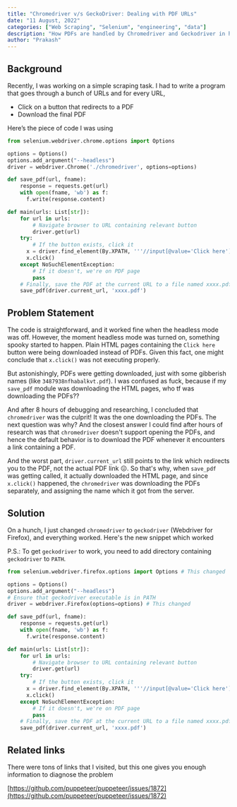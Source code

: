 ```yaml
---
title: "Chromedriver v/s GeckoDriver: Dealing with PDF URLs"
date: "11 August, 2022"
categories: ["Web Scraping", "Selenium", "engineering", "data"]
description: "How PDFs are handled by Chromedriver and Geckodriver in headless mode"
author: "Prakash"
---
```


## Background

Recently, I was working on a simple scraping task. I had to write a program that goes through a bunch of URLs and for every URL, 

- Click on a button that redirects to a PDF
- Download the final PDF

Here’s the piece of code I was using

```python
from selenium.webdriver.chrome.options import Options

options = Options()
options.add_argument("--headless")
driver = webdriver.Chrome('./chromedriver', options=options)

def save_pdf(url, fname):
	response = requests.get(url)
	with open(fname, 'wb') as f:
	  f.write(response.content)

def main(urls: List[str]):
	for url in urls:
		# Navigate browser to URL containing relevant button
		driver.get(url)
	try:
		# If the button exists, click it
	  x = driver.find_element(By.XPATH, '''//input[@value='Click here']''')
	  x.click()
	except NoSuchElementException:
		# If it doesn't, we're on PDF page
    	pass
	# Finally, save the PDF at the current URL to a file named xxxx.pdf
	save_pdf(driver.current_url, 'xxxx.pdf')
```

## Problem Statement

The code is straightforward, and it worked fine when the headless mode was off. However, the moment headless mode was turned on, something spooky started to happen. Plain HTML pages containing the `Click here` button were being downloaded instead of PDFs. Given this fact, one might conclude that `x.click()` was not executing properly. 

But astonishingly, PDFs were getting downloaded, just with some gibberish names (like `3487938nfhabalkvt.pdf`). I was confused as fuck, because if my `save_pdf` module was downloading the HTML pages, who tf was downloading the PDFs??

And after 8 hours of debugging and researching, I concluded that `chromedriver` was the culprit! It was the one downloading the PDFs. The next question was why? And the closest answer I could find after hours of research was that `chromedriver` doesn't support opening the PDFs, and hence the default behavior is to download the PDF whenever it encounters a link containing a PDF. 

And the worst part, `driver.current_url` still points to the link which redirects you to the PDF, not the actual PDF link 😖. So that's why, when `save_pdf` was getting called, it actually downloaded the HTML page, and since `x.click()` happened, the `chromedriver` was downloading the PDFs separately, and assigning the name which it got from the server.

## Solution

On a hunch, I just changed `chromedriver` to `geckodriver` (Webdriver for Firefox), and everything worked. Here's the new snippet which worked

P.S.: To get `geckodriver` to work, you need to add directory containing `geckodriver` to `PATH`.

```python
from selenium.webdriver.firefox.options import Options # This changed

options = Options()
options.add_argument("--headless")
# Ensure that geckodriver executable is in PATH
driver = webdriver.Firefox(options=options) # This changed

def save_pdf(url, fname):
	response = requests.get(url)
	with open(fname, 'wb') as f:
	  f.write(response.content)

def main(urls: List[str]):
	for url in urls:
		# Navigate browser to URL containing relevant button
		driver.get(url)
	try:
		# If the button exists, click it
	  x = driver.find_element(By.XPATH, '''//input[@value='Click here']''')
	  x.click()
	except NoSuchElementException:
		# If it doesn't, we're on PDF page
   		pass
	# Finally, save the PDF at the current URL to a file named xxxx.pdf
	save_pdf(driver.current_url, 'xxxx.pdf')
```

## Related links

There were tons of links that I visited, but this one gives you enough information to diagnose the problem

[https://github.com/puppeteer/puppeteer/issues/1872](https://github.com/puppeteer/puppeteer/issues/1872)